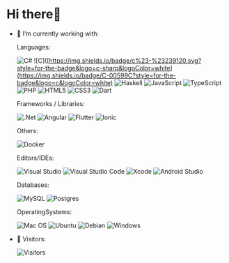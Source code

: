 <!-- 
<p>
  <img src="https://github.com/michifueby/michifueby/blob/main/banner-michifueby.svg?raw=true" alt="banner-michifueby">
</p>
-->

# Hi there👋


- 🔭 I’m currently working with: <br>
  
  Languages: <br>
  
  ![C#](https://img.shields.io/badge/c%23-%23239120.svg?style=for-the-badge&logo=c-sharp&logoColor=white) ![C]([https://img.shields.io/badge/c%23-%23239120.svg?style=for-the-badge&logo=c-sharp&logoColor=white](https://img.shields.io/badge/C-00599C?style=for-the-badge&logo=c&logoColor=white) <!--![Java](https://img.shields.io/badge/java-%23ED8B00.svg?style=for-the-badge&logo=java&logoColor=white) --> ![Haskell](https://img.shields.io/badge/Haskell-5e5086?style=for-the-badge&logo=haskell&logoColor=white) ![JavaScript](https://img.shields.io/badge/javascript-%23323330.svg?style=for-the-badge&logo=javascript&logoColor=%23F7DF1E) ![TypeScript](https://img.shields.io/badge/typescript-%23007ACC.svg?style=for-the-badge&logo=typescript&logoColor=white) ![PHP](https://img.shields.io/badge/php-%23777BB4.svg?style=for-the-badge&logo=php&logoColor=white) ![HTML5](https://img.shields.io/badge/html5-%23E34F26.svg?style=for-the-badge&logo=html5&logoColor=white) ![CSS3](https://img.shields.io/badge/css3-%231572B6.svg?style=for-the-badge&logo=css3&logoColor=white) ![Dart](https://img.shields.io/badge/dart-%230175C2.svg?style=for-the-badge&logo=dart&logoColor=white) <!--![LaTeX](https://img.shields.io/badge/latex-%23008080.svg?style=for-the-badge&logo=latex&logoColor=white) -->
  
  Frameworks / Libraries: <br>
  
  ![.Net](https://img.shields.io/badge/.NET-5C2D91?style=for-the-badge&logo=.net&logoColor=white) ![Angular](https://img.shields.io/badge/angular-%23DD0031.svg?style=for-the-badge&logo=angular&logoColor=white) ![Flutter](https://img.shields.io/badge/Flutter-%2302569B.svg?style=for-the-badge&logo=Flutter&logoColor=white) ![Ionic](https://img.shields.io/badge/Ionic-%233880FF.svg?style=for-the-badge&logo=Ionic&logoColor=white)
  
  <!-- ![Bootstrap](https://img.shields.io/badge/bootstrap-%23563D7C.svg?style=for-the-badge&logo=bootstrap&logoColor=white) -->
  
  Others:
  
  ![Docker](https://img.shields.io/badge/docker-%230db7ed.svg?style=for-the-badge&logo=docker&logoColor=white)
  
  Editors/IDEs: <br>
  
  ![Visual Studio](https://img.shields.io/badge/Visual%20Studio-5C2D91.svg?style=for-the-badge&logo=visual-studio&logoColor=white) ![Visual Studio Code](https://img.shields.io/badge/Visual%20Studio%20Code-0078d7.svg?style=for-the-badge&logo=visual-studio-code&logoColor=white) ![Xcode](https://img.shields.io/badge/Xcode-007ACC?style=for-the-badge&logo=Xcode&logoColor=white) ![Android Studio](https://img.shields.io/badge/Android%20Studio-3DDC84.svg?style=for-the-badge&logo=android-studio&logoColor=white)
  
  Databases: <br>
  
  ![MySQL](https://img.shields.io/badge/mysql-%2300f.svg?style=for-the-badge&logo=mysql&logoColor=white) ![Postgres](https://img.shields.io/badge/postgres-%23316192.svg?style=for-the-badge&logo=postgresql&logoColor=white) <!--![SQLite](https://img.shields.io/badge/sqlite-%2307405e.svg?style=for-the-badge&logo=sqlite&logoColor=white)-->

  OperatingSystems: <br>
  
  ![Mac OS](https://img.shields.io/badge/mac%20os-000000?style=for-the-badge&logo=macos&logoColor=F0F0F0) ![Ubuntu](https://img.shields.io/badge/Ubuntu-E95420?style=for-the-badge&logo=ubuntu&logoColor=white) ![Debian](https://img.shields.io/badge/Debian-D70A53?style=for-the-badge&logo=debian&logoColor=white) ![Windows](https://img.shields.io/badge/Windows-0078D6?style=for-the-badge&logo=windows&logoColor=white)

<!--
- 🌱 I’m currently learning:
  
  ![TypeScript](https://img.shields.io/badge/typescript-%23007ACC.svg?style=for-the-badge&logo=typescript&logoColor=white)
-->
  
- 👥 Visitors:

  ![Visitors](https://api.visitorbadge.io/api/visitors?path=https%3A%2F%2Fgithub.com%2Fmichifueby%2Fmichifueby%2F&label=Visitors&countColor=%23555555)




<!--

- 🔭 I’m currently working with ...
- 🌱 I’m currently learning ...
- 👯 I’m looking to collaborate on ...
- 🤔 I’m looking for help with ...
- 💬 Ask me about ...
- 📫 How to reach me: ...
- 😄 Pronouns: ...
- ⚡ Fun fact: ...
-->





